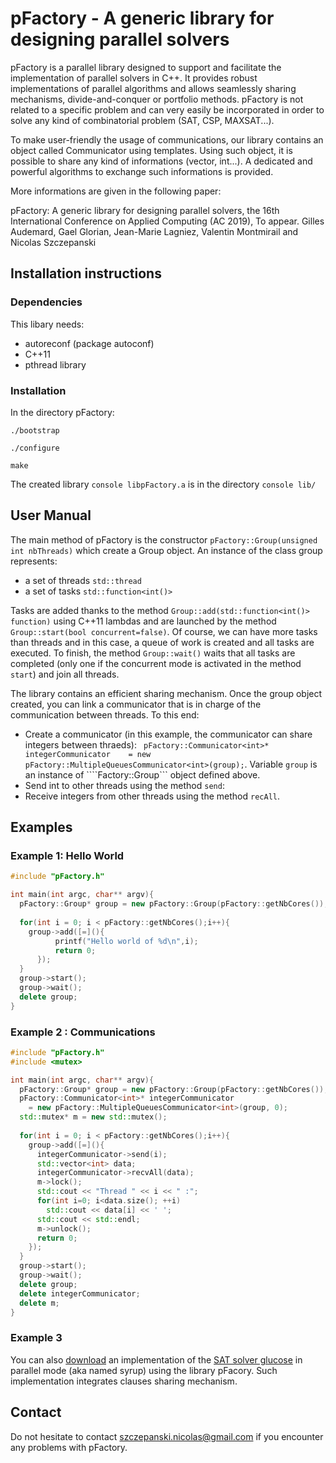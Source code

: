 # pFactory - A generic library for designing parallel solvers
pFactory is a parallel library designed to support and facilitate the implementation of parallel solvers in C++. It provides robust implementations of
parallel algorithms and allows seamlessly sharing mechanisms, divide-and-conquer or portfolio methods.
pFactory is not related to a specific problem and can very easily be incorporated in order to solve any kind of combinatorial problem (SAT, CSP, MAXSAT...).

To make user-friendly the usage of communications, our library contains an object called Communicator<T> using templates.
Using such object, it is possible to share any kind of informations (vector, int...). A dedicated and powerful algorithms
to exchange such informations is provided. 

More informations are given in the following paper:

pFactory: A generic library for designing parallel solvers, the 16th International Conference on Applied Computing (AC 2019), To appear.
Gilles Audemard, Gael Glorian, Jean-Marie Lagniez, Valentin Montmirail and Nicolas Szczepanski


## Installation instructions

### Dependencies
This libary needs:
 - autoreconf (package autoconf)
 - C++11
 - pthread library

### Installation 
 

In the directory pFactory:
```console
./bootstrap
```
```console
./configure
```
```console
make
```

The created library ```console libpFactory.a``` is in the directory ```console lib/```

## User Manual

The main method of pFactory is the constructor ```pFactory::Group(unsigned int nbThreads)``` which create a Group object. 
An instance of the class group represents:
  - a set of threads ```std::thread```
  - a set of tasks ```std::function<int()>```

Tasks are added thanks to the method ```Group::add(std::function<int()> function)``` 
using C++11 lambdas and are launched by the method ```Group::start(bool concurrent=false)```. 
Of course, we can have more tasks than threads and in this case, a queue of work is 
created and all tasks are executed. To finish, the method ```Group::wait()```  waits 
that all tasks are completed (only one if the concurrent mode is activated in the method ```start```) 
and join all threads. 

The library contains an efficient sharing mechanism.
Once the group object created, you can link a communicator that is in charge of the communication 
between threads. To this end: 
- Create a communicator (in this example, the communicator can share integers between thraeds): 
``` pFactory::Communicator<int>* integerCommunicator    = new pFactory::MultipleQueuesCommunicator<int>(group);```. 
    Variable ```group``` is an  instance of ````Factory::Group``` object defined above. 
- Send int to other threads using the method ```send```:
- Receive integers from other threads using the method ```recAll```. 




## Examples

### Example 1: Hello World

```cpp
#include "pFactory.h" 

int main(int argc, char** argv){
  pFactory::Group* group = new pFactory::Group(pFactory::getNbCores());
  
  for(int i = 0; i < pFactory::getNbCores();i++){
    group->add([=](){
	      printf("Hello world of %d\n",i);
	      return 0;
      });
  }
  group->start();
  group->wait();
  delete group;
}
```


### Example 2 : Communications

```cpp
#include "pFactory.h" 
#include <mutex>

int main(int argc, char** argv){
  pFactory::Group* group = new pFactory::Group(pFactory::getNbCores());
  pFactory::Communicator<int>* integerCommunicator
    = new pFactory::MultipleQueuesCommunicator<int>(group, 0);
  std::mutex* m = new std::mutex();
  
  for(int i = 0; i < pFactory::getNbCores();i++){
    group->add([=](){
      integerCommunicator->send(i);
      std::vector<int> data;
      integerCommunicator->recvAll(data);
      m->lock();
      std::cout << "Thread " << i << " :";	
      for(int i=0; i<data.size(); ++i)
        std::cout << data[i] << ' ';
      std::cout << std::endl;
      m->unlock();
      return 0;
    });
  }
  group->start();
  group->wait();
  delete group;
  delete integerCommunicator;
  delete m;
}
```

### Example 3
You can also [download]() an implementation of the [SAT solver glucose](https://www.labri.fr/perso/lsimon/glucose/) in parallel mode (aka named syrup)
using the library pFacory. Such implementation integrates clauses sharing mechanism.



## Contact
Do not hesitate to contact szczepanski.nicolas@gmail.com if you encounter any problems with pFactory.
